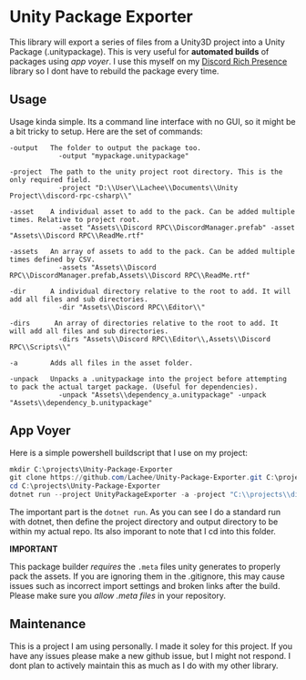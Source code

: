 # Unity Package Exporter
This library will export a series of files from a Unity3D project into a Unity Package (.unitypackage). This is very useful for **automated builds** of packages using _app voyer_. I use this myself on my [Discord Rich Presence](https://github.com/Lachee/discord-rpc-csharp) library so I dont have to rebuild the package every time.

## Usage
Usage kinda simple. Its a command line interface with no GUI, so it might be a bit tricky to setup.
Here are the set of commands:
```
-output   The folder to output the package too.
            -output "mypackage.unitypackage"
            
-project  The path to the unity project root directory. This is the only required field.
            -project "D:\\User\\Lachee\\Documents\\Unity Project\\discord-rpc-csharp\\"
            
-asset    A individual asset to add to the pack. Can be added multiple times. Relative to project root.
            -asset "Assets\\Discord RPC\\DiscordManager.prefab" -asset "Assets\\Discord RPC\\ReadMe.rtf"
            
-assets   An array of assets to add to the pack. Can be added multiple times defined by CSV.
            -assets "Assets\\Discord RPC\\DiscordManager.prefab,Assets\\Discord RPC\\ReadMe.rtf"
            
-dir      A individual directory relative to the root to add. It will add all files and sub directories.
            -dir "Assets\\Discord RPC\\Editor\\"
            
-dirs      An array of directories relative to the root to add. It will add all files and sub directories.
            -dirs "Assets\\Discord RPC\\Editor\\,Assets\\Discord RPC\\Scripts\\"
            
-a        Adds all files in the asset folder.

-unpack   Unpacks a .unitypackage into the project before attempting to pack the actual target package. (Useful for dependencies).
            -unpack "Assets\\dependency_a.unitypackage" -unpack "Assets\\dependency_b.unitypackage"
```

## App Voyer
Here is a simple powershell buildscript that I use on my project:
```ps1
mkdir C:\projects\Unity-Package-Exporter
git clone https://github.com/Lachee/Unity-Package-Exporter.git C:\projects\Unity-Package-Exporter
cd C:\projects\Unity-Package-Exporter
dotnet run --project UnityPackageExporter -a -project "C:\\projects\\discord-rpc-csharp\\Unity Example\\" -output "C:\\projects\\discord-rpc-csharp\\DiscordRPC_Unity_Built.unitypackage"
```

The important part is the `dotnet run`. As you can see I do a standard run with dotnet, then define the project directory and output directory to be within my actual repo. Its also imporant to note that I cd into this folder.

**IMPORTANT**

This package builder _requires_ the `.meta` files unity generates to properly pack the assets. If you are ignoring them in the .gitignore, this may cause issues such as incorrect import settings and broken links after the build. Please make sure you _allow .meta files_ in your repository.

## Maintenance
This is a project I am using personally. I made it soley for this project. If you have any issues please make a new github issue, but I might not respond. I dont plan to actively maintain this as much as I do with my other library.
